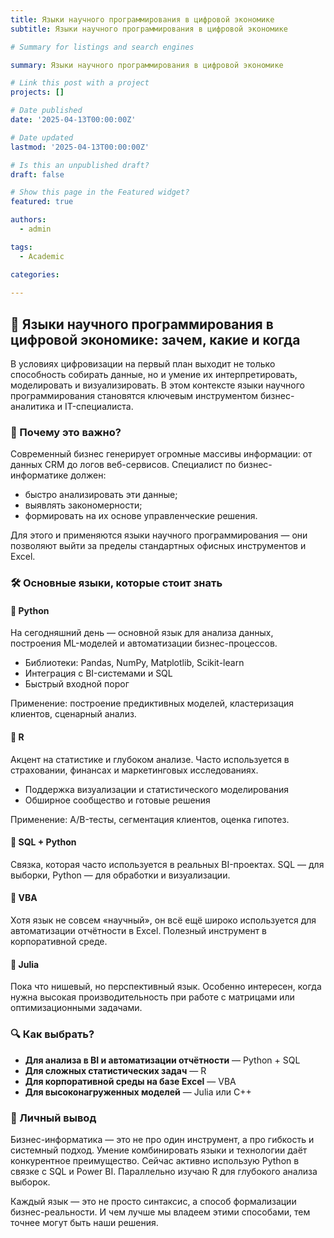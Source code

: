 ```yaml
---
title: Языки научного программирования в цифровой экономике
subtitle: Языки научного программирования в цифровой экономике

# Summary for listings and search engines

summary: Языки научного программирования в цифровой экономике

# Link this post with a project
projects: []

# Date published
date: '2025-04-13T00:00:00Z'

# Date updated
lastmod: '2025-04-13T00:00:00Z'

# Is this an unpublished draft?
draft: false

# Show this page in the Featured widget?
featured: true

authors:
  - admin

tags:
  - Academic

categories:
  
---
```


## 🧠 Языки научного программирования в цифровой экономике: зачем, какие и когда

В условиях цифровизации на первый план выходит не только способность собирать данные, но и умение их интерпретировать, моделировать и визуализировать. В этом контексте языки научного программирования становятся ключевым инструментом бизнес-аналитика и IT-специалиста.

### 📌 Почему это важно?

Современный бизнес генерирует огромные массивы информации: от данных CRM до логов веб-сервисов. Специалист по бизнес-информатике должен:

- быстро анализировать эти данные;
- выявлять закономерности;
- формировать на их основе управленческие решения.

Для этого и применяются языки научного программирования — они позволяют выйти за пределы стандартных офисных инструментов и Excel.

### 🛠 Основные языки, которые стоит знать

#### 🔹 **Python**
На сегодняшний день — основной язык для анализа данных, построения ML-моделей и автоматизации бизнес-процессов.

- Библиотеки: Pandas, NumPy, Matplotlib, Scikit-learn
- Интеграция с BI-системами и SQL
- Быстрый входной порог

Применение: построение предиктивных моделей, кластеризация клиентов, сценарный анализ.

#### 🔹 **R**
Акцент на статистике и глубоком анализе. Часто используется в страховании, финансах и маркетинговых исследованиях.

- Поддержка визуализации и статистического моделирования
- Обширное сообщество и готовые решения

Применение: A/B-тесты, сегментация клиентов, оценка гипотез.

#### 🔹 **SQL + Python**
Связка, которая часто используется в реальных BI-проектах. SQL — для выборки, Python — для обработки и визуализации.

#### 🔹 **VBA**
Хотя язык не совсем «научный», он всё ещё широко используется для автоматизации отчётности в Excel. Полезный инструмент в корпоративной среде.

#### 🔹 **Julia**
Пока что нишевый, но перспективный язык. Особенно интересен, когда нужна высокая производительность при работе с матрицами или оптимизационными задачами.

### 🔍 Как выбрать?

- **Для анализа в BI и автоматизации отчётности** — Python + SQL
- **Для сложных статистических задач** — R
- **Для корпоративной среды на базе Excel** — VBA
- **Для высоконагруженных моделей** — Julia или C++

### 🧭 Личный вывод

Бизнес-информатика — это не про один инструмент, а про гибкость и системный подход. Умение комбинировать языки и технологии даёт конкурентное преимущество. Сейчас активно использую Python в связке с SQL и Power BI. Параллельно изучаю R для глубокого анализа выборок.

Каждый язык — это не просто синтаксис, а способ формализации бизнес-реальности. И чем лучше мы владеем этими способами, тем точнее могут быть наши решения.

